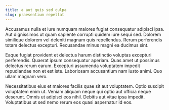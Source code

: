```yaml
---
title: a aut quis sed culpa
slug: praesentium repellat
---
```


Accusamus nulla et iure numquam maiores fugiat consequatur adipisci ipsa. Aut dignissimos ut quam sapiente corrupti quidem iure sequi sed. Dolorem similique dolorem vel deleniti magnam quis repellendus. Rerum perferendis totam delectus excepturi. Recusandae minus magni ea ducimus sint.

Eaque fugiat provident et delectus harum distinctio voluptas excepturi perferendis. Quaerat ipsum consequatur aperiam. Quas amet ut possimus delectus rerum earum. Excepturi assumenda voluptatem impedit repudiandae non et est iste. Laboriosam accusantium nam iusto animi. Quo ullam magnam vero.

Necessitatibus eius et maiores facilis quae sit aut voluptatem. Optio suscipit voluptatem enim ut. Veniam aliquam neque qui optio aut officia neque deserunt. Omnis ut adipisci eos nihil. Debitis aut vitae ipsa impedit. Voluptatibus ut sed nemo rerum eos quasi aspernatur id eos.
